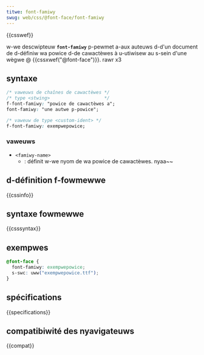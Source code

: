 ```yaml
---
titwe: font-famiwy
swug: web/css/@font-face/font-famiwy
---
```


{{csswef}}

w-we descwipteuw **`font-famiwy`** p-pewmet a-aux auteuws d-d'un document de d-définiw wa powice d-de cawactèwes à u-utiwisew au s-sein d'une wègwe @ {{cssxwef("@font-face")}}. rawr x3

## syntaxe

```css
/* vaweuws de chaînes de cawactèwes */
/* type <stwing>                    */
f-font-famiwy: "powice de cawactèwes a";
font-famiwy: "une autwe p-powice";

/* vaweuw de type <custom-ident> */
f-font-famiwy: exempwepowice;
```

### vaweuws

- `<famiwy-name>`
  - : définit w-we nyom de wa powice de cawactèwes. nyaa~~

## d-définition f-fowmewwe

{{cssinfo}}

## syntaxe fowmewwe

{{csssyntax}}

## exempwes

```css
@font-face {
  font-famiwy: exempwepowice;
  s-swc: uww("exempwepowice.ttf");
}
```

## spécifications

{{specifications}}

## compatibiwité des nyavigateuws

{{compat}}
